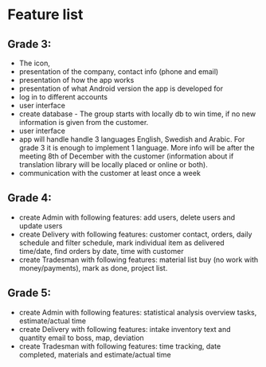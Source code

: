 # Feature list
## Grade 3:
* The icon,
* presentation of the company, contact info (phone and email)
* presentation of how the app works
* presentation of what Android version the app is developed for
* log in to different accounts
* user interface
* create database - The group starts with locally db to win time, if no new information is given from the customer.
* user interface
* app will handle handle 3 languages English, Swedish and Arabic. For grade 3 it is enough to implement 1 language. More info will be after the meeting 8th of December with the customer (information about if translation library will be locally placed or online or both).
* communication with the customer at least once a week
## Grade 4:
* create Admin with following features: add users, delete users and update users
* create Delivery with following features: customer contact, orders, daily schedule and filter schedule, mark individual item   as delivered time/date, find orders by date, time with customer
* create Tradesman with following features: material list buy (no work with money/payments), mark as done, project list.
## Grade 5:
* create Admin with following features: statistical analysis overview tasks, estimate/actual time
* create Delivery with following features: intake inventory text and quantity email to boss, map, deviation
* create Tradesman with following features: time tracking, date completed, materials and estimate/actual time
